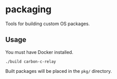 packaging
=========

Tools for building custom OS packages.

Usage
-----

You must have Docker installed.

    ./build carbon-c-relay

Built packages will be placed in the `pkg/` directory.
